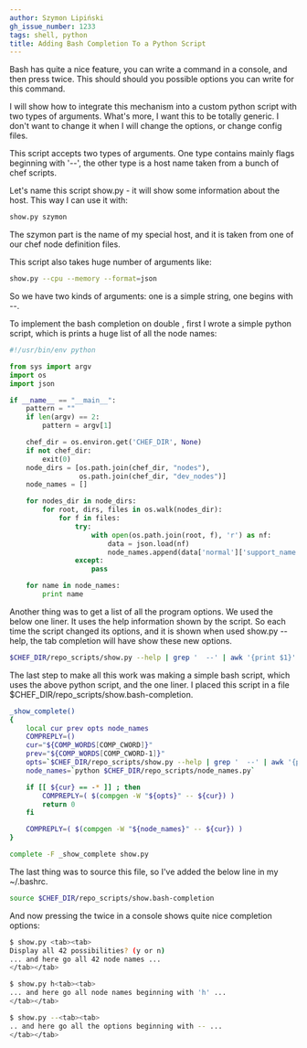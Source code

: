 ```yaml
---
author: Szymon Lipiński
gh_issue_number: 1233
tags: shell, python
title: Adding Bash Completion To a Python Script
---
```


Bash has quite a nice feature, you can write a command in a console, and then press <TAB> twice. This should should you possible options you can write for this command.

I will show how to integrate this mechanism into a custom python script with two types of arguments. What's more, I want this to be totally generic. I don't want to change it when I will change the options, or change config files.

This script accepts two types of arguments. One type contains mainly flags beginning with '--', the other type is a host name taken from a bunch of chef scripts.

Let's name this script show.py - it will show some information about the host. This way I can use it with:

```bash
show.py szymon
```

The szymon part is the name of my special host, and it is taken from one of our chef node definition files.

This script also takes huge number of arguments like:

```bash
show.py --cpu --memory --format=json
```

So we have two kinds of arguments: one is a simple string, one begins with --.

To implement the bash completion on double <TAB>, first I wrote a simple python script, which is prints a huge list of all the node names:

```python
#!/usr/bin/env python

from sys import argv
import os
import json

if __name__ == "__main__":
    pattern = ""
    if len(argv) == 2:
        pattern = argv[1]

    chef_dir = os.environ.get('CHEF_DIR', None)
    if not chef_dir:
        exit(0)
    node_dirs = [os.path.join(chef_dir, "nodes"),
                 os.path.join(chef_dir, "dev_nodes")]
    node_names = []

    for nodes_dir in node_dirs:
        for root, dirs, files in os.walk(nodes_dir):
            for f in files:
                try:
                    with open(os.path.join(root, f), 'r') as nf:
                        data = json.load(nf)
                        node_names.append(data['normal']['support_name'])
                except:
                    pass

    for name in node_names:
        print name
```

Another thing was to get a list of all the program options. We used the below one liner. It uses the help information shown by the script. So each time the script changed its options, and it is shown when used show.py --help, the tab completion will have show these new options.

```bash
$CHEF_DIR/repo_scripts/show.py --help | grep '  --' | awk '{print $1}'
```

The last step to make all this work was making a simple bash script, which uses the above python script, and the one liner. I placed this script in a file $CHEF_DIR/repo_scripts/show.bash-completion.

```bash
_show_complete()
{
    local cur prev opts node_names
    COMPREPLY=()
    cur="${COMP_WORDS[COMP_CWORD]}"
    prev="${COMP_WORDS[COMP_CWORD-1]}"
    opts=`$CHEF_DIR/repo_scripts/show.py --help | grep '  --' | awk '{print $1}'`
    node_names=`python $CHEF_DIR/repo_scripts/node_names.py`

    if [[ ${cur} == -* ]] ; then
        COMPREPLY=( $(compgen -W "${opts}" -- ${cur}) )
        return 0
    fi

    COMPREPLY=( $(compgen -W "${node_names}" -- ${cur}) )
}

complete -F _show_complete show.py
```

The last thing was to source this file, so I've added the below line in my ~/.bashrc.

```bash
source $CHEF_DIR/repo_scripts/show.bash-completion
```

And now pressing the <TAB> twice in a console shows quite nice completion options:

```bash
$ show.py <tab><tab>
Display all 42 possibilities? (y or n)
... and here go all 42 node names ...
</tab></tab>
```

```bash
$ show.py h<tab><tab>
... and here go all node names beginning with 'h' ...
</tab></tab>
```

```bash
$ show.py --<tab><tab>
.. and here go all the options beginning with -- ...
</tab></tab>
```
